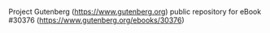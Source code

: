 Project Gutenberg (https://www.gutenberg.org) public repository for eBook #30376 (https://www.gutenberg.org/ebooks/30376)
